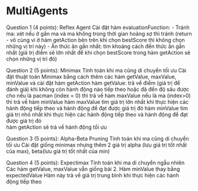 # MultiAgents
Question 1 (4 points): Reflex Agent
    Cài đặt hàm evaluationFunction:
    - Tránh ma: xét nếu ở gần ma và ma không trong thời gian hoảng sợ thì tránh 
   (return - vô cùng vì ở hàm getAction bên trên khi chọn bestScore thì không chọn những vị trí này)
    - Ăn thức ăn gần nhất: tìm khoảng cách đến thức ăn gần nhất 
   (giá trị điểm sẽ lớn nhất để khi chọn bestScore trong hàm getAction sẽ chọn những vị trí đó)


Question 2 (5 points): Minimax
    Tính toán khi ma cũng di chuyển tối ưu
    Cài đặt thuật toán Minimax bằng cách thêm các hàm getValue, maxValue, minValue và cài đặt hàm getAction
    hàm getValue:
	trả về điểm (giá trị để đánh giá) khi không còn hành động nào tiếp theo hoặc đã đến độ sâu được cho
        nếu là pacman (index = 0) thì trả về hàm maxValue
	nếu là ma (index>0) thì trả về hàm minValue
    hàm maxValue
	tìm giá trị lớn nhất khi thực hiện các hành động tiếp theo và hành động để đạt được giá trị đó
    hàm minValue
        tìm giá trị nhỏ nhất khi thực hiện các hành động tiếp theo và hành động để đạt được giá trị đó  	
    hàm getAction sẽ trả về hành động tối ưu

Question 3 (5 points): Alpha-Beta Pruning
    Tính toán khi ma cũng di chuyển tối ưu
    Cài đặt giống minimax nhưng thêm 2 giá trị alpha (lưu giá trị tốt nhất của  max), beta(lưu giá trị tốt nhất của min)

Question 4 (5 points): Expectimax
    Tính toán khi ma di chuyển ngẫu nhiên
    Các hàm getValue, maxValue vẫn giống bài 2. Hàm minValue thay bằng expectedValue
    Hàm này trả về giá trị trung bình khi thực hiện các hành động tiếp theo
